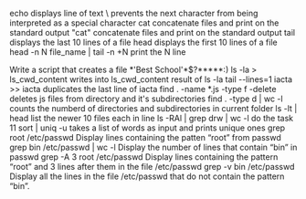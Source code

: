 echo displays line of text
\ prevents the next character from being interpreted as a special character
cat concatenate files and print on the standard output
"cat" concatenate files and print on the standard output
tail displays the last 10 lines of a file
head displays the first 10 lines of a file
head -n N file_name | tail -n +N print the N line

Write a script that creates a file \*\'Best School\'\*$\?\*\*\*\*\*:)
ls -la > ls_cwd_content writes into ls_cwd_content result of ls -la
tail --lines=1 iacta >> iacta duplicates the last line of iacta
find . -name *.js -type f -delete deletes js files from directory and it's subdirectories
find . -type d | wc -l counts the numberd of directories and subdirectories in current folder
ls -lt | head list the newer 10 files each in line
ls -RAl | grep drw | wc -l do the task 11
sort | uniq -u takes a list of words as input and prints unique ones
grep root /etc/passwd Display lines containing the patten “root” from passwd
grep bin /etc/passwd | wc -l Display the number of lines that contain “bin” in passwd
grep -A 3 root /etc/passwd Display lines containing the pattern “root” and 3 lines after them in the file /etc/passwd
grep -v bin /etc/passwd Display all the lines in the file /etc/passwd that do not contain the pattern “bin”.
